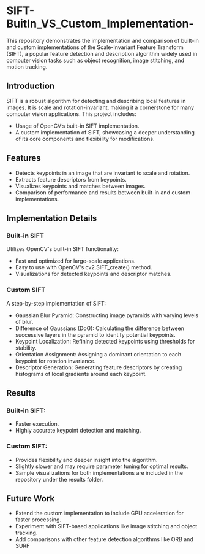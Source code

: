 # SIFT-BuitIn_VS_Custom_Implementation-

This repository demonstrates the implementation and comparison of built-in and custom implementations of the Scale-Invariant Feature Transform (SIFT), a popular feature detection and description algorithm widely used in computer vision tasks such as object recognition, image stitching, and motion tracking.

## Introduction
SIFT is a robust algorithm for detecting and describing local features in images. It is scale and rotation-invariant, making it a cornerstone for many computer vision applications. This project includes:

- Usage of OpenCV’s built-in SIFT implementation.
- A custom implementation of SIFT, showcasing a deeper understanding of its core components and flexibility for modifications.

## Features
- Detects keypoints in an image that are invariant to scale and rotation.
- Extracts feature descriptors from keypoints.
- Visualizes keypoints and matches between images.
- Comparison of performance and results between built-in and custom implementations.

## Implementation Details
### Built-in SIFT
Utilizes OpenCV's built-in SIFT functionality:

- Fast and optimized for large-scale applications.
- Easy to use with OpenCV's cv2.SIFT_create() method.
- Visualizations for detected keypoints and descriptor matches.

### Custom SIFT
A step-by-step implementation of SIFT:

- Gaussian Blur Pyramid: Constructing image pyramids with varying levels of blur.
- Difference of Gaussians (DoG): Calculating the difference between successive layers in the pyramid to identify potential keypoints.
- Keypoint Localization: Refining detected keypoints using thresholds for stability.
- Orientation Assignment: Assigning a dominant orientation to each keypoint for rotation invariance.
- Descriptor Generation: Generating feature descriptors by creating histograms of local gradients around each keypoint.

## Results
### Built-in SIFT:
- Faster execution.
- Highly accurate keypoint detection and matching.
### Custom SIFT:
- Provides flexibility and deeper insight into the algorithm.
- Slightly slower and may require parameter tuning for optimal results.
- Sample visualizations for both implementations are included in the repository under the results folder.

## Future Work
- Extend the custom implementation to include GPU acceleration for faster processing.
- Experiment with SIFT-based applications like image stitching and object tracking.
- Add comparisons with other feature detection algorithms like ORB and SURF

